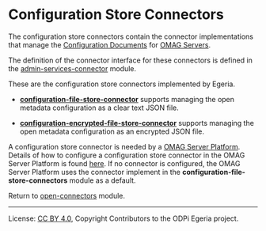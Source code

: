 <!-- SPDX-License-Identifier: Apache-2.0 -->
<!-- Copyright Contributors to the ODPi Egeria project. -->

# Configuration Store Connectors

The configuration store connectors contain the connector implementations that manage
the [Configuration Documents](../../../admin-services/docs/concepts/configuration-document.md)
for [OMAG Servers](../../../admin-services/docs/concepts/omag-server.md).

The definition of the connector interface for these connectors is
defined in the [admin-services-connector](../../../admin-services/admin-services-api) module.

These are the configuration store connectors implemented by Egeria.

* **[configuration-file-store-connector](configuration-file-store-connector)** supports managing the
open metadata configuration as a clear text JSON file.

* **[configuration-encrypted-file-store-connector](configuration-encrypted-file-store-connector)** supports managing
the open metadata configuration as an encrypted JSON file.

A configuration store connector is needed by a
[OMAG Server Platform](../../../admin-services/docs/concepts/omag-server-platform.md).
Details of how to configure a configuration store connector in the
OMAG Server Platform is found [here](../../../admin-services/docs/user/configuring-the-configuration-document-store.md).
If no connector is configured, the OMAG Server Platform uses
the connector implement in the **configuration-file-store-connectors**
module as a default.

Return to [open-connectors](..) module.

----
License: [CC BY 4.0](https://creativecommons.org/licenses/by/4.0/),
Copyright Contributors to the ODPi Egeria project.
